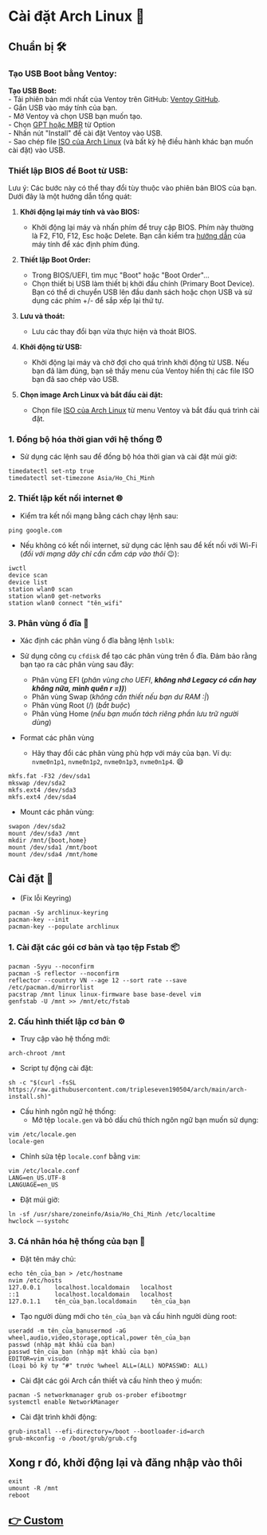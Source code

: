 <h1 id="cài-đặt-arch-linux-🐧">Cài đặt Arch Linux 🐧</h1>
<h2 id="chuẩn-bị-🛠️">Chuẩn bị 🛠️</h2>
<h3 id="tạo-usb-boot-bằng-ventoy">Tạo USB Boot bằng Ventoy:</h3>
<p><strong>Tạo USB Boot:</strong><br>
    -   Tải phiên bản mới nhất của Ventoy trên GitHub: <a href="https://github.com/ventoy/Ventoy/releases/">Ventoy GitHub</a>.<br>
    -   Gắn USB vào máy tính của bạn.<br>
    -   Mở Ventoy và chọn USB bạn muốn tạo.<br>
    -  Chọn <a href="https://quantrimang.com/cong-nghe/gpt-va-mbr-khac-nhau-nhu-the-nao-khi-phan-vung-o-dia-122635">GPT hoặc MBR</a> từ  Option<br>
    -   Nhấn nút &quot;Install&quot; để cài đặt Ventoy vào USB.<br>
    -   Sao chép file <a href="https://mirror.bizflycloud.vn/archlinux/iso/latest/">ISO của Arch Linux</a> (và bất kỳ hệ điều hành khác bạn muốn cài đặt) vào USB.</p>
<h3 id="thiết-lập-bios-để-boot-từ-usb">Thiết lập BIOS để Boot từ USB:</h3>
<p>Lưu ý: Các bước này có thể thay đổi tùy thuộc vào phiên bản BIOS của bạn. Dưới đây là một hướng dẫn tổng quát:</p>
<ol>
<li><p><strong>Khởi động lại máy tính và vào BIOS:</strong></p>
<ul>
<li>Khởi động lại máy và nhấn phím để truy cập BIOS. Phím này thường là F2, F10, F12, Esc hoặc Delete. Bạn cần kiểm tra <a href="https://www.thegioididong.com/hoi-dap/huong-dan-cach-vao-bios-win-10-va-cac-phim-tat-1532092#:~:text=B%E1%BA%A5m%20gi%E1%BB%AF%20ph%C3%ADm%20F2%20%C4%91%E1%BB%83%20v%C3%A0o%20%C4%91%C6%B0%E1%BB%A3c%20BIOS.&text=B%E1%BA%A5m%20gi%E1%BB%AF%20ph%C3%ADm%20F12%20%C4%91%E1%BB%83,v%E1%BB%ABa%20kh%E1%BB%9Fi%20%C4%91%E1%BB%99ng%20l%E1%BA%A1i%20m%C3%A1y.&text=B%E1%BA%A5m%20gi%E1%BB%AF%20ph%C3%ADm%20ESC%20%C4%91%E1%BB%83%20v%C3%A0o%20BIOS%20khi%20kh%E1%BB%9Fi%20%C4%91%E1%BB%99ng%20l%E1%BA%A1i%20m%C3%A1y.">hướng dẫn</a> của máy tính để xác định phím đúng.</li>
</ul>
</li>
<li><p><strong>Thiết lập Boot Order:</strong></p>
<ul>
<li>Trong BIOS/UEFI, tìm mục &quot;Boot&quot; hoặc &quot;Boot Order&quot;...</li>
<li>Chọn thiết bị USB làm thiết bị khởi đầu chính (Primary Boot Device). Bạn có thể di chuyển USB lên đầu danh sách hoặc chọn USB và sử dụng các phím +/- để sắp xếp lại thứ tự.</li>
</ul>
</li>
<li><p><strong>Lưu và thoát:</strong></p>
<ul>
<li>Lưu các thay đổi bạn vừa thực hiện và thoát BIOS.</li>
</ul>
</li>
<li><p><strong>Khởi động từ USB:</strong></p>
<ul>
<li>Khởi động lại máy và chờ đợi cho quá trình khởi động từ USB. Nếu bạn đã làm đúng, bạn sẽ thấy menu của Ventoy hiển thị các file ISO bạn đã sao chép vào USB.</li>
</ul>
</li>
<li><p><strong>Chọn image Arch Linux và bắt đầu cài đặt:</strong></p>
<ul>
<li>Chọn file <a href="https://mirror.bizflycloud.vn/archlinux/iso/latest/">ISO của Arch Linux</a> từ menu Ventoy và bắt đầu quá trình cài đặt.</li>
</ul>
</li>
</ol>
<h3 id="1-đồng-bộ-hóa-thời-gian-với-hệ-thống-⏰">1. Đồng bộ hóa thời gian với hệ thống ⏰</h3>
<ul>
    <li>Sử dụng các lệnh sau để đồng bộ hóa thời gian và cài đặt múi giờ:</li>
</ul>
<pre><code class="language-bash">timedatectl set-ntp true
timedatectl set-timezone Asia/Ho_Chi_Minh
</code></pre>
<h3 id="2-thiết-lập-kết-nối-internet-🌐">2. Thiết lập kết nối internet 🌐</h3>
<ul>
    <li>Kiểm tra kết nối mạng bằng cách chạy lệnh sau:</li>
</ul>
<pre><code class="language-bash">ping google.com
</code></pre>
<ul>
    <li>Nếu không có kết nối internet, sử dụng các lệnh sau để kết nối với Wi-Fi (<em>đối với mạng dây chỉ cần cắm cáp
            vào thôi</em> 😉):</li>
</ul>
<pre><code class="language-bash">iwctl
device scan
device list
station wlan0 scan
station wlan0 get-networks
station wlan0 connect &quot;tên_wifi&quot;
</code></pre>
<h3 id="3-phân-vùng-ổ-đĩa-📂">3. Phân vùng ổ đĩa 📂</h3>
<ul>
    <li>
        <p>Xác định các phân vùng ổ đĩa bằng lệnh <code>lsblk</code>:</p>
    </li>
    <li>
        <p>Sử dụng công cụ <code>cfdisk</code> để tạo các phân vùng trên ổ đĩa. Đảm bảo rằng bạn tạo ra các phân vùng
            sau đây:</p>
        <ul>
            <li>Phân vùng EFI (<em>phân vùng cho UEFI</em>, <em><strong>không nhớ Legacy có cần hay không nữa, mình quên
                        r =))</strong></em>)</li>
            <li>Phân vùng Swap (<em>không cần thiết nếu bạn dư RAM :|</em>)</li>
            <li>Phân vùng Root (/) (<em>bắt buộc</em>)</li>
            <li>Phân vùng Home (<em>nếu bạn muốn tách riêng phần lưu trữ người dùng</em>)</li>
        </ul>
    </li>
    <li>
        <p>Format các phân vùng</p>
        <ul>
            <li>Hãy thay đổi các phân vùng phù hợp với máy của bạn. Ví dụ: <code>nvme0n1p1</code>,
                <code>nvme0n1p2</code>, <code>nvme0n1p3</code>, <code>nvme0n1p4</code>. 😄</li>
        </ul>
    </li>
</ul>
<pre><code class="language-bash">mkfs.fat -F32 /dev/sda1
mkswap /dev/sda2
mkfs.ext4 /dev/sda3
mkfs.ext4 /dev/sda4
</code></pre>
<ul>
    <li>Mount các phân vùng:</li>
</ul>
<pre><code class="language-bash">swapon /dev/sda2
mount /dev/sda3 /mnt
mkdir /mnt/{boot,home}
mount /dev/sda1 /mnt/boot
mount /dev/sda4 /mnt/home
</code></pre>
<h2 id="cài-đặt-🚀">Cài đặt 🚀</h2>
<ul>
    <li>(Fix lỗi Keyring)</li>
</ul>
<pre><code class="language-bash">pacman -Sy archlinux-keyring
pacman-key --init
pacman-key --populate archlinux
</code></pre>
<h3 id="1-cài-đặt-các-gói-cơ-bản-và-tạo-tệp-fstab-📦">1. Cài đặt các gói cơ bản và tạo tệp Fstab 📦</h3>
<pre><code class="language-bash">pacman -Syyu --noconfirm
pacman -S reflector --noconfirm
reflector --country VN --age 12 --sort rate --save /etc/pacman.d/mirrorlist
pacstrap /mnt linux linux-firmware base base-devel vim
genfstab -U /mnt &gt;&gt; /mnt/etc/fstab
</code></pre>
<h3 id="2-cấu-hình-thiết-lập-cơ-bản-⚙️">2. Cấu hình thiết lập cơ bản ⚙️</h3>
<ul>
    <li>Truy cập vào hệ thống mới:</li>
</ul>
<pre><code class="language-bash">arch-chroot /mnt
</code></pre>
<ul>
    <li>Script tự động cài đặt:</li>
</ul>
<pre><code class="language-bash">sh -c "$(curl -fsSL
https://raw.githubusercontent.com/tripleseven190504/arch/main/arch-install.sh)"
</code></pre>
<ul>
    <li>Cấu hình ngôn ngữ hệ thống:<ul>
            <li>Mở tệp <code>locale.gen</code> và bỏ dấu chú thích ngôn ngữ bạn muốn sử dụng:</li>
        </ul>
    </li>
</ul>
<pre><code class="language-bash">vim /etc/locale.gen
locale-gen
</code></pre>
<ul>
    <li>Chỉnh sửa tệp <code>locale.conf</code> bằng <code>vim</code>:</li>
</ul>
<pre><code class="language-bash">vim /etc/locale.conf
LANG=en_US.UTF-8
LANGUAGE=en_US
</code></pre>
<ul>
    <li>Đặt múi giờ:</li>
</ul>
<pre><code class="language-bash">ln -sf /usr/share/zoneinfo/Asia/Ho_Chi_Minh /etc/localtime
hwclock —-systohc
</code></pre>
<h3 id="3-cá-nhân-hóa-hệ-thống-của-bạn-🌟">3. Cá nhân hóa hệ thống của bạn 🌟</h3>
<ul>
    <li>Đặt tên máy chủ:</li>
</ul>
<pre><code class="language-bash">echo tên_của_bạn &gt; /etc/hostname
nvim /etc/hosts
127.0.0.1    localhost.localdomain   localhost
::1          localhost.localdomain   localhost
127.0.1.1    tên_của_bạn.localdomain    tên_của_bạn
</code></pre>
<ul>
    <li>Tạo người dùng mới cho <code>tên_của_bạn</code> và cấu hình người dùng root:</li>
</ul>
<pre><code class="language-bash">useradd -m tên_của_bạnusermod -aG wheel,audio,video,storage,optical,power tên_của_bạn
passwd (nhập mật khẩu của bạn)
passwd tên_của_bạn (nhập mật khẩu của bạn)
EDITOR=vim visudo
(Loại bỏ ký tự &quot;#&quot; trước %wheel ALL=(ALL) NOPASSWD: ALL)
</code></pre>
<ul>
    <li>Cài đặt các gói Arch cần thiết và cấu hình theo ý muốn:</li>
</ul>
<pre><code class="language-bash">pacman -S networkmanager grub os-prober efibootmgr
systemctl enable NetworkManager
</code></pre>
<ul>
    <li>Cài đặt trình khởi động:</li>
</ul>
<pre><code class="language-bash">grub-install --efi-directory=/boot --bootloader-id=arch
grub-mkconfig -o /boot/grub/grub.cfg
</code></pre>
<h2 id="xong-r-đó-khởi-động-lại-và-đăng-nhập-vào-thôi">Xong r đó, khởi động lại và đăng nhập vào thôi</h2>
<pre><code class="language-bash">exit
umount -R /mnt
reboot
</code></pre>
<h2 id="👉-custom"><a href="https://github.com/tripleseven190504/arch/blob/main/CUSTOM.MD">👉 Custom</a></h2>
